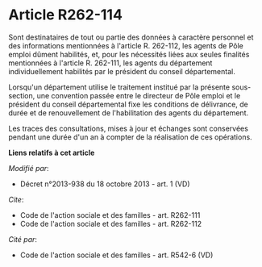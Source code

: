 # Article R262-114

Sont destinataires de tout ou partie des données à caractère personnel et des informations mentionnées à l'article R.
262-112, les agents de Pôle emploi dûment habilités, et, pour les nécessités liées aux seules finalités mentionnées à
l'article R. 262-111, les agents du département individuellement habilités par le président du conseil départemental. 

Lorsqu'un département utilise le traitement institué par la présente sous-section, une convention passée entre le directeur
de Pôle emploi et le président du conseil départemental fixe les conditions de délivrance, de durée et de renouvellement de
l'habilitation des agents du département. 

Les traces des consultations, mises à jour et échanges sont conservées pendant une durée d'un an à compter de la réalisation
de ces opérations.

**Liens relatifs à cet article**

_Modifié par_:

  - Décret n°2013-938 du 18 octobre 2013 - art. 1 (VD)

_Cite_:

  - Code de l'action sociale et des familles - art. R262-111
  - Code de l'action sociale et des familles - art. R262-112

_Cité par_:

  - Code de l'action sociale et des familles - art. R542-6 (VD)
